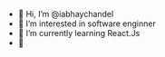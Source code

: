 - 👋 Hi, I’m @iabhaychandel
- 👀 I’m interested in software enginner
- 🌱 I’m currently learning React.Js
- 💞️ 


<!---
iabhaychandel/iabhaychandel is a ✨ special ✨ repository because its `README.md` (this file) appears on your GitHub profile.
You can click the Preview link to take a look at your changes.
--->
